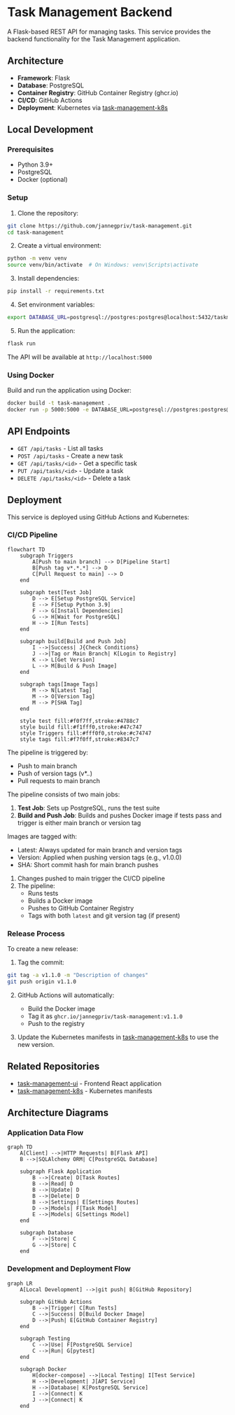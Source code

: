 # Task Management Backend

A Flask-based REST API for managing tasks. This service provides the backend functionality for the Task Management application.

## Architecture

- **Framework**: Flask
- **Database**: PostgreSQL
- **Container Registry**: GitHub Container Registry (ghcr.io)
- **CI/CD**: GitHub Actions
- **Deployment**: Kubernetes via [task-management-k8s](https://github.com/jannegpriv/task-management-k8s)

## Local Development

### Prerequisites
- Python 3.9+
- PostgreSQL
- Docker (optional)

### Setup

1. Clone the repository:
```bash
git clone https://github.com/jannegpriv/task-management.git
cd task-management
```

2. Create a virtual environment:
```bash
python -m venv venv
source venv/bin/activate  # On Windows: venv\Scripts\activate
```

3. Install dependencies:
```bash
pip install -r requirements.txt
```

4. Set environment variables:
```bash
export DATABASE_URL=postgresql://postgres:postgres@localhost:5432/taskmanagement
```

5. Run the application:
```bash
flask run
```

The API will be available at `http://localhost:5000`

### Using Docker

Build and run the application using Docker:
```bash
docker build -t task-management .
docker run -p 5000:5000 -e DATABASE_URL=postgresql://postgres:postgres@host.docker.internal:5432/taskmanagement task-management
```

## API Endpoints

- `GET /api/tasks` - List all tasks
- `POST /api/tasks` - Create a new task
- `GET /api/tasks/<id>` - Get a specific task
- `PUT /api/tasks/<id>` - Update a task
- `DELETE /api/tasks/<id>` - Delete a task

## Deployment

This service is deployed using GitHub Actions and Kubernetes:

### CI/CD Pipeline

```mermaid
flowchart TD
    subgraph Triggers
        A[Push to main branch] --> D[Pipeline Start]
        B[Push tag v*.*.*] --> D
        C[Pull Request to main] --> D
    end

    subgraph test[Test Job]
        D --> E[Setup PostgreSQL Service]
        E --> F[Setup Python 3.9]
        F --> G[Install Dependencies]
        G --> H[Wait for PostgreSQL]
        H --> I[Run Tests]
    end

    subgraph build[Build and Push Job]
        I -->|Success| J{Check Conditions}
        J -->|Tag or Main Branch| K[Login to Registry]
        K --> L[Get Version]
        L --> M[Build & Push Image]
    end

    subgraph tags[Image Tags]
        M --> N[Latest Tag]
        M --> O[Version Tag]
        M --> P[SHA Tag]
    end

    style test fill:#f0f7ff,stroke:#4788c7
    style build fill:#f1fff0,stroke:#47c747
    style Triggers fill:#fff0f0,stroke:#c74747
    style tags fill:#f7f0ff,stroke:#8347c7
```

The pipeline is triggered by:
- Push to main branch
- Push of version tags (v*.*.*)
- Pull requests to main branch

The pipeline consists of two main jobs:
1. **Test Job**: Sets up PostgreSQL, runs the test suite
2. **Build and Push Job**: Builds and pushes Docker image if tests pass and trigger is either main branch or version tag

Images are tagged with:
- Latest: Always updated for main branch and version tags
- Version: Applied when pushing version tags (e.g., v1.0.0)
- SHA: Short commit hash for main branch pushes

1. Changes pushed to main trigger the CI/CD pipeline
2. The pipeline:
   - Runs tests
   - Builds a Docker image
   - Pushes to GitHub Container Registry
   - Tags with both `latest` and git version tag (if present)

### Release Process

To create a new release:

1. Tag the commit:
```bash
git tag -a v1.1.0 -m "Description of changes"
git push origin v1.1.0
```

2. GitHub Actions will automatically:
   - Build the Docker image
   - Tag it as `ghcr.io/jannegpriv/task-management:v1.1.0`
   - Push to the registry

3. Update the Kubernetes manifests in [task-management-k8s](https://github.com/jannegpriv/task-management-k8s) to use the new version.

## Related Repositories

- [task-management-ui](https://github.com/jannegpriv/task-management-ui) - Frontend React application
- [task-management-k8s](https://github.com/jannegpriv/task-management-k8s) - Kubernetes manifests

## Architecture Diagrams

### Application Data Flow
```mermaid
graph TD
    A[Client] -->|HTTP Requests| B[Flask API]
    B -->|SQLAlchemy ORM| C[PostgreSQL Database]
    
    subgraph Flask Application
        B -->|Create| D[Task Routes]
        B -->|Read| D
        B -->|Update| D
        B -->|Delete| D
        B -->|Settings| E[Settings Routes]
        D -->|Models| F[Task Model]
        E -->|Models| G[Settings Model]
    end
    
    subgraph Database
        F -->|Store| C
        G -->|Store| C
    end
```

### Development and Deployment Flow
```mermaid
graph LR
    A[Local Development] -->|git push| B[GitHub Repository]
    
    subgraph GitHub Actions
        B -->|Trigger| C[Run Tests]
        C -->|Success| D[Build Docker Image]
        D -->|Push| E[GitHub Container Registry]
    end
    
    subgraph Testing
        C -->|Use| F[PostgreSQL Service]
        C -->|Run| G[pytest]
    end
    
    subgraph Docker
        H[docker-compose] -->|Local Testing| I[Test Service]
        H -->|Development| J[API Service]
        H -->|Database| K[PostgreSQL Service]
        I -->|Connect| K
        J -->|Connect| K
    end
